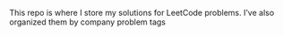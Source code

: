 This repo is where I store my solutions for LeetCode problems.
I’ve also organized them by company problem tags

